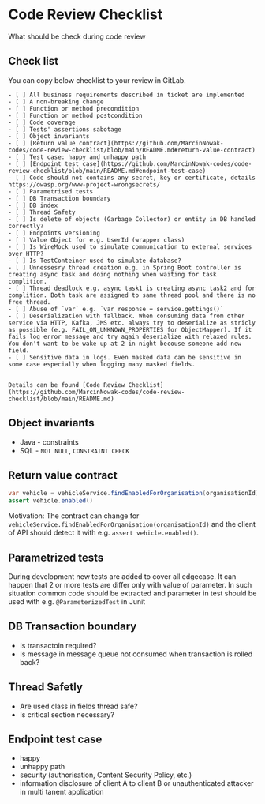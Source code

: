 # Code Review Checklist
What should be check during code review

## Check list

You can copy below checklist to your review in GitLab.

```
- [ ] All business requirements described in ticket are implemented
- [ ] A non-breaking change
- [ ] Function or method precondition
- [ ] Function or method postcondition
- [ ] Code coverage
- [ ] Tests' assertions sabotage
- [ ] Object invariants
- [ ] [Return value contract](https://github.com/MarcinNowak-codes/code-review-checklist/blob/main/README.md#return-value-contract)
- [ ] Test case: happy and unhappy path
- [ ] [Endpoint test case](https://github.com/MarcinNowak-codes/code-review-checklist/blob/main/README.md#endpoint-test-case)
- [ ] Code should not contains any secret, key or certificate, details https://owasp.org/www-project-wrongsecrets/
- [ ] Parametrised tests
- [ ] DB Transaction boundary
- [ ] DB index
- [ ] Thread Safety
- [ ] Is delete of objects (Garbage Collector) or entity in DB handled correctly?
- [ ] Endpoints versioning
- [ ] Value Object for e.g. UserId (wrapper class)
- [ ] Is WireMock used to simulate communication to external services over HTTP?
- [ ] Is TestConteiner used to simulate database?
- [ ] Unnessesry thread creation e.g. in Spring Boot controller is creating async task and doing nothing when waiting for task complition. 
- [ ] Thread deadlock e.g. async task1 is creating async task2 and for complition. Both task are assigned to same thread pool and there is no free thread.
- [ ] Abuse of `var` e.g. `var response = service.gettings()`
- [ ] Deserialization with fallback. When consuming data from other service via HTTP, Kafka, JMS etc. always try to deserialize as stricly as possible (e.g. FAIL_ON_UNKNOWN_PROPERTIES for ObjectMapper). If it fails log error message and try again deserialize with relaxed rules. You don't want to be wake up at 2 in night becouse someone add new field.
- [ ] Sensitive data in logs. Even masked data can be sensitive in some case especially when logging many masked fields.


Details can be found [Code Review Checklist](https://github.com/MarcinNowak-codes/code-review-checklist/blob/main/README.md)
```

## Object invariants

* Java - constraints
* SQL - `NOT NULL`, `CONSTRAINT CHECK`

## Return value contract

```java
var vehicle = vehicleService.findEnabledForOrganisation(organisationId)
assert vehicle.enabled()
```

Motivation:
The contract can change for `vehicleService.findEnabledForOrganisation(organisationId)` and the client of API should detect it with e.g. `assert vehicle.enabled()`.


## Parametrized tests

During development new tests are added to cover all edgecase. It can happen that 2 or more tests are differ only with value of parameter. In such situation common code should be extracted and parameter in test should be used with e.g. `@ParameterizedTest` in Junit 

## DB Transaction boundary ##

- Is transactoin required?
- Is message in message queue not consumed when transaction is rolled back?

## Thread Safetly ##

- Are used class in fields thread safe?
- Is critical section necessary?


## Endpoint test case

- happy
- unhappy path
- security (authorisation, Content Security Policy, etc.)
- information disclosure of client A to client B or unauthenticated attacker in multi tanent application
